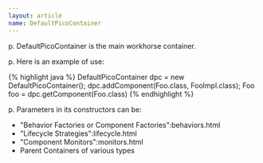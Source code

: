 ```yaml
---
layout: article
name: DefaultPicoContainer
---
```


p. DefaultPicoContainer is the main workhorse container.

p. Here is an example of use:

{% highlight java %}
DefaultPicoContainer dpc = new DefaultPicoContainer(); 
dpc.addComponent(Foo.class, FooImpl.class); 
Foo foo = dpc.getComponent(Foo.class)
{% endhighlight %}

p. Parameters in its constructors can be:

*  "Behavior Factories or Component Factories":behaviors.html 
*  "Lifecycle Strategies":lifecycle.html 
*  "Component Monitors":monitors.html 
* Parent Containers of various types

